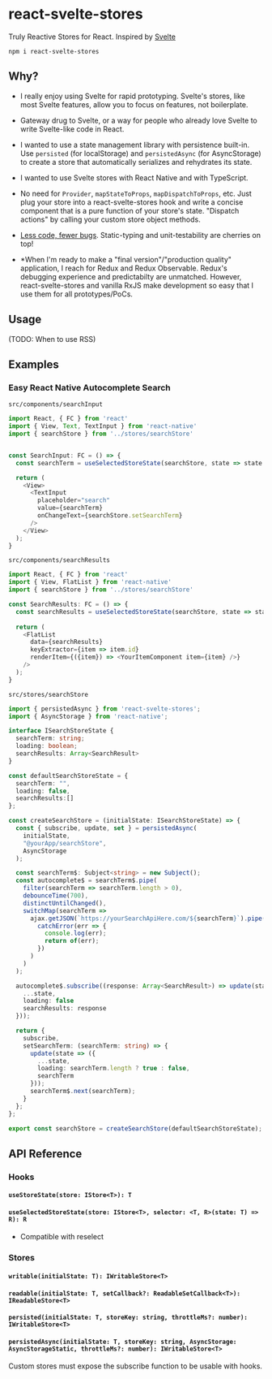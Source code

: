 # react-svelte-stores

Truly Reactive Stores for React.
Inspired by [Svelte](https://svelte.dev/tutorial/writable-stores)

`npm i react-svelte-stores`

## Why?

- I really enjoy using Svelte for rapid prototyping. Svelte's stores, like most Svelte features, allow you to focus on features, not boilerplate.

- Gateway drug to Svelte, or a way for people who already love Svelte to write Svelte-like code in React.

- I wanted to use a state management library with persistence built-in. Use `persisted` (for localStorage) and `persistedAsync` (for AsyncStorage) to create a store that automatically serializes and rehydrates its state.

- I wanted to use Svelte stores with React Native and with TypeScript.

- No need for `Provider`, `mapStateToProps`, `mapDispatchToProps`, etc. Just plug your store into a react-svelte-stores hook and write a concise component that is a pure function of your store's state. "Dispatch actions" by calling your custom store object methods.

- [Less code, fewer bugs](https://blog.codinghorror.com/the-best-code-is-no-code-at-all/). Static-typing and unit-testability are cherries on top!

- \*When I'm ready to make a "final version"/"production quality" application, I reach for Redux and Redux Observable. Redux's debugging experience and predictabilty are unmatched. However, react-svelte-stores and vanilla RxJS make development so easy that I use them for all prototypes/PoCs.

## Usage

(TODO: When to use RSS)

## Examples

### Easy React Native Autocomplete Search

`src/components/searchInput`
```ts
import React, { FC } from 'react'
import { View, Text, TextInput } from 'react-native'
import { searchStore } from '../stores/searchStore'


const SearchInput: FC = () => {
  const searchTerm = useSelectedStoreState(searchStore, state => state.searchTerm);

  return (
    <View>
      <TextInput
        placeholder="search"
        value={searchTerm}
        onChangeText={searchStore.setSearchTerm}
      />
    </View>
  );
}
```

`src/components/searchResults`
```ts
import React, { FC } from 'react'
import { View, FlatList } from 'react-native'
import { searchStore } from '../stores/searchStore'

const SearchResults: FC = () => {
  const searchResults = useSelectedStoreState(searchStore, state => state.searchResults);
  
  return (
    <FlatList
      data={searchResults}
      keyExtractor={item => item.id}
      renderItem={({item}) => <YourItemComponent item={item} />}
    />
  );
}
```

`src/stores/searchStore`
```ts
import { persistedAsync } from 'react-svelte-stores';
import { AsyncStorage } from 'react-native';

interface ISearchStoreState {
  searchTerm: string;
  loading: boolean;
  searchResults: Array<SearchResult>
}

const defaultSearchStoreState = {
  searchTerm: "",
  loading: false,
  searchResults:[]
};

const createSearchStore = (initialState: ISearchStoreState) => {
  const { subscribe, update, set } = persistedAsync(
    initialState,
    "@yourApp/searchStore",
    AsyncStorage
  );

  const searchTerm$: Subject<string> = new Subject();
  const autocomplete$ = searchTerm$.pipe(
    filter(searchTerm => searchTerm.length > 0),
    debounceTime(700),
    distinctUntilChanged(),
    switchMap(searchTerm =>
      ajax.getJSON(`https://yourSearchApiHere.com/${searchTerm}`).pipe(
        catchError(err => {
          console.log(err);
          return of(err);
        })
      )
    )
  );

  autocomplete$.subscribe((response: Array<SearchResult>) => update(state => ({
    ...state,
    loading: false
    searchResults: response
  }));

  return {
    subscribe,
    setSearchTerm: (searchTerm: string) => {
      update(state => ({
        ...state,
        loading: searchTerm.length ? true : false,
        searchTerm
      }));
      searchTerm$.next(searchTerm);
    }
  };
};

export const searchStore = createSearchStore(defaultSearchStoreState);
```

## API Reference

### Hooks

#### `useStoreState(store: IStore<T>): T`

#### `useSelectedStoreState(store: IStore<T>, selector: <T, R>(state: T) => R): R`

* Compatible with reselect

### Stores

#### `writable(initialState: T): IWritableStore<T>`

#### `readable(initialState: T, setCallback?: ReadableSetCallback<T>): IReadableStore<T>`

#### `persisted(initialState: T, storeKey: string, throttleMs?: number): IWritableStore<T>`

#### `persistedAsync(initialState: T, storeKey: string, AsyncStorage: AsyncStorageStatic, throttleMs?: number): IWritableStore<T>`

Custom stores must expose the subscribe function to be usable with hooks.
